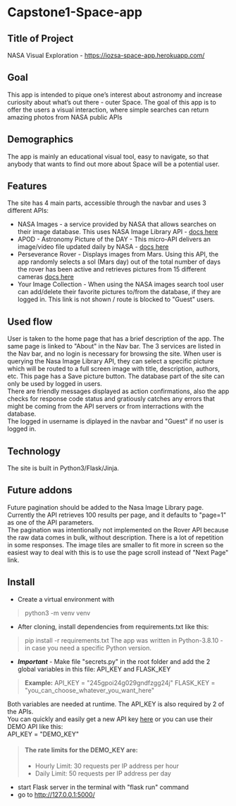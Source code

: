 # Capstone1-Space-app

## Title of Project
NASA Visual Exploration - https://iozsa-space-app.herokuapp.com/
## Goal
This app is intended to pique one’s interest about astronomy and increase curiosity about what’s out there - outer Space.
The goal of this app is to offer the users a visual interaction, where simple searches can return amazing photos from NASA public APIs
## Demographics
The app is mainly an educational visual tool, easy to navigate, so that anybody that wants to find out more about Space will be a potential user.
## Features
The site has 4 main parts, accessible through the navbar and uses 3 different APIs:
    <ul >
        <li>NASA Images - a service provided by NASA that allows 
            searches on their image database. This uses NASA Image Library API - [docs here](https://images.nasa.gov/docs/images.nasa.gov_api_docs.pdf)
        </li>
        <li>APOD - Astronomy Picture of the DAY - This micro-API delivers an image/video file updated daily by NASA - 
        [docs here](https://github.com/nasa/apod-api)
        </li>
        <li>Perseverance Rover - Displays images from Mars. Using this API,  the app randomly selects
            a sol (Mars day) out of the total number of days the rover has been active
            and retrieves pictures from 15 different cameras [docs here](https://github.com/chrisccerami/mars-photo-api)
        </li>
        <li>
            Your Image Collection - When using the NASA images search tool 
            user can add/delete their favorite pictures to/from the database, if they are logged in.
            This link is not shown / route is blocked to "Guest" users.
        </li>
    </ul>
## Used flow
User is taken to the home page that has a brief description of the app. The same page is linked to "About" in the Nav bar.
The 3 services are listed in the Nav bar, and no login is necessary for browsing the site. When user is querying the Nasa Image Library API,
they can select a specific picture which will be routed to a full screen image with title, description, authors, etc. This page has a Save picture button.
The database part of the site can only be used by logged in users.<br>
There are friendly messages displayed as action confirmations, also the app checks for response code status and gratiously catches any errors that 
might be coming from the API servers or from interractions with the database.<br>
The logged in username is diplayed in the navbar and "Guest" if no user is logged in.
## Technology
The site is built in Python3/Flask/Jinja.
## Future addons
Future pagination should be added to the Nasa Image Library page. Currently the API retrieves 100 results per page,
and it defaults to "page=1" as one of the API parameters.<br>
The pagination was intentionally not implemented on the Rover API because the raw data comes in bulk, without description.
There is a lot of repetition in some responses. The image tiles are smaller to fit more in screen
so the easiest way to deal with this is to use the page scroll instead of "Next Page" link.
## Install
- Create a virtual environment with
> python3 -m venv venv
- After cloning, install dependencies from requirements.txt like this:
> pip install -r requirements.txt
The app was written in Python-3.8.10 - in case you need a specific Python version.

- ***Important*** - Make file "secrets.py" in the root folder and add the 2 global variables in this file: API_KEY and FLASK_KEY

> **Example:**
> API_KEY = "245gpoi24g029gndfzgg24j"
> FLASK_KEY = "you_can_choose_whatever_you_want_here"

Both variables are needed at runtime. The API_KEY is also required by 2 of the APIs.<br>
You can quickly and easily get a new API key [here](api.nasa.gov) or you can use their DEMO API like this:<br>
API_KEY = "DEMO_KEY"<br>
>#### The rate limits for the DEMO_KEY are:
>
> - Hourly Limit: 30 requests per IP address per hour
> - Daily Limit: 50 requests per IP address per day
- start Flask server in the terminal with "flask run" command
- go to http://127.0.0.1:5000/


